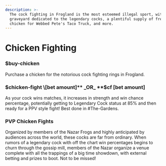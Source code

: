 ```yaml
---
description: >-
  The cock fighting in Frogland is the most esteemed illegal sport, with a
  graveyard dedicated to the legendary cocks, a plentiful supply of fresh
  chicken for Webbed Pete's Taco Truck, and more.
---
```


# Chicken Fighting

### **$buy-chicken**

Purchase a chicken for the notorious cock fighting rings in Frogland.

### **$chicken-fight \[bet amount]** _OR_ **$cf \[bet amount]**

As your cock wins matches, it increases in strength and win chance percentage, potentially getting to Legendary Cock status at 85% and then ready for a PPV style fight! Best done in #The-Gardens.&#x20;

### PVP Chicken Fights

Organized by members of the Nazar Frogs and highly anticipated by audiences across the world, these cocks are far from ordinary. When rumors of a legendary cock with off the chart win percentages begins to churn through the gossip mill, members of the Nazar organize a venue complete with all the trappings of a big time showdown, with external betting and prizes to boot. Not to be missed!
